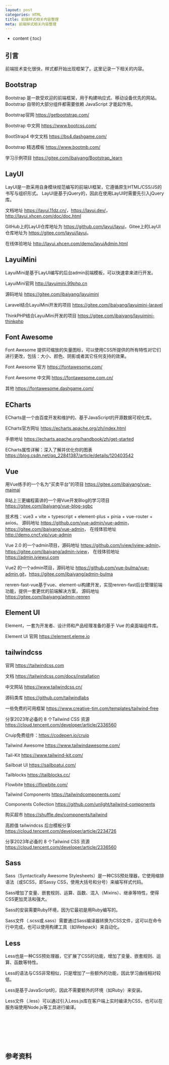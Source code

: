 ```yaml
---
layout: post
categories: HTML
title: 前端样式相关内容整理
meta: 前端样式相关内容整理
---
```

* content
{:toc}

## 引言

前端技术变化很快，样式都开始出现框架了。这里记录一下相关的内容。

## Bootstrap

Bootstrap 是一款受欢迎的前端框架，用于构建响应式、移动设备优先的网站。Bootstrap 自带的大部分组件都需要依赖 JavaScript 才能起作用。

Bootstrap官网 <https://getbootstrap.com/>

Bootstrap 中文网 <https://www.bootcss.com/>

BootStrap4 中文文档 <https://bs4.dashgame.com/>

Bootstrap 精选模板 <https://www.bootmb.com/>

学习示例项目 <https://gitee.com/ibaiyang/Bootstrap_learn>

## LayUI

LayUI是一款采用自身模块规范编写的前端UI框架，它遵循原生HTML/CSS/JS的书写与组织形式。
LayUI是基于jQuery的，因此在使用LayUI时需要先引入jQuery库。

文档地址 <https://layui.11dz.cn/>，<https://layui.dev/>，<http://layui.xhcen.com/doc/doc.html>

GitHub上的LayUI仓库地址为 <https://github.com/layui/layui>，Gitee上的LayUI仓库地址为 <https://gitee.com/layui/layui>。

在线体验地址 <http://layui.xhcen.com/demo/layuiAdmin.html>

## LayuiMini

LayuiMini是基于LayUI编写的后台admin前端模板，可以快速拿来进行开发。

LayuiMini官网 <http://layuimini.99php.cn>

源码地址 <https://gitee.com/ibaiyang/layuimini>

Laravel结合LayuiMini开发的项目 <https://gitee.com/ibaiyang/layuimini-laravel>

ThinkPHP结合LayuiMini开发的项目 <https://gitee.com/ibaiyang/layuimini-thinkphp>

## Font Awesome

Font Awesome 提供可缩放的矢量图标，可以使用CSS所提供的所有特性对它们进行更改，包括：大小、颜色、阴影或者其它任何支持的效果。

Font Awesome 官方 <https://fontawesome.com/>

Font Awesome 中文网 <https://fontawesome.com.cn/>

其他 <https://fontawesome.dashgame.com/>

## ECharts

ECharts是一个由百度开发和维护的、基于JavaScript的开源数据可视化库。

ECharts官方网址 <https://echarts.apache.org/zh/index.html> 

手册地址 <https://echarts.apache.org/handbook/zh/get-started>

ECharts属性详解：深入了解并优化你的图表 <https://blog.csdn.net/qq_22841387/article/details/120403542>

## Vue

用Vue练手的一个名为“买卖平台”的项目 <https://gitee.com/ibaiyang/vue-maimai>

B站上三更编程菌讲的一个用Vue开发Blog的学习项目 <https://gitee.com/ibaiyang/vue-blog-sgbc>

技术栈：vue3 + vite + typescript + element-plus + pinia + vue-router + axios。 
源码地址 <https://github.com/vue-admin/vue-admin>，<https://gitee.com/ibaiyang/vue-admin>，
在线体验地址 <http://demo.cncf.vip/vue-admin>


Vue 2.0 的一个admin项目，源码地址 <https://github.com/iview/iview-admin>，<https://gitee.com/ibaiyang/admin-iview>，
在线体验地址 <https://admin.iviewui.com>

Vue2 的一个admin项目，源码地址 <https://github.com/vue-bulma/vue-admin.git>，<https://gitee.com/ibaiyang/admin-bulma>

renren-fast-vue基于vue、element-ui构建开发，实现renren-fast后台管理前端功能，提供一套更优的前端解决方案，
源码地址 <https://gitee.com/ibaiyang/admin-renren>

## Element UI

Element，一套为开发者、设计师和产品经理准备的基于 Vue 的桌面端组件库。

Element UI 官网 <https://element.eleme.io>


## tailwindcss

官网 <https://tailwindcss.com>

文档 <https://tailwindcss.com/docs/installation>

中文网站 <https://www.tailwindcss.cn/>

源码类库 <https://github.com/tailwindlabs>

一些免费的可用框架 <https://www.creative-tim.com/templates/tailwind-free>

分享2023年必备的 8 个Tailwind CSS 资源 <https://cloud.tencent.com/developer/article/2336560>

Cruip免费组件：<https://codepen.io/cruip>

Tailwind Awesome <https://www.tailwindawesome.com/>

Tail-Kit <https://www.tailwind-kit.com/>

Sailboat UI <https://sailboatui.com/>

Tailblocks <https://tailblocks.cc/>

Flowbite <https://flowbite.com/>

Tailwind Components <https://tailwindcomponents.com/>

Components Collection <https://github.com/unlight/tailwind-components>

购买超市 <https://shuffle.dev/components/tailwind>

高颜值 tailwindcss 后台模板分享 <https://cloud.tencent.com/developer/article/2234726>

分享2023年必备的 8 个Tailwind CSS 资源 <https://cloud.tencent.com/developer/article/2336560>


## Sass

Sass（Syntactically Awesome Stylesheets）是一种CSS预处理器，它使用缩排语法（或SCSS，即Sassy CSS，使用大括号和分号）来编写样式代码。

Sass增加了变量、嵌套规则、运算、函数、混入（Mixins）、继承等特性，使得CSS更加灵活和强大。

Sass的安装需要Ruby环境，因为它最初是用Ruby编写的。

Sass文件（.scss或.sass）需要通过Sass编译器转换为CSS文件，这可以在命令行中完成，也可以使用构建工具（如Webpack）来自动化。

## Less

Less也是一种CSS预处理器，它扩展了CSS的功能，增加了变量、嵌套规则、运算、函数等特性。

Less的语法与CSS非常相似，只是增加了一些额外的功能，因此学习曲线相对较低。

Less是基于JavaScript的，因此不需要额外的环境（如Ruby）来安装。

Less文件（.less）可以通过引入Less.js库在客户端上实时编译为CSS，也可以在服务端使用Node.js等工具进行编译。










<br/><br/><br/><br/><br/>
## 参考资料 





